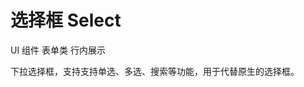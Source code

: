 # 选择框 Select

<u-linear-layout gap="small">
    <u-label>UI 组件</u-label>
    <!-- <u-label>输入型</u-label> -->
    <u-label>表单类</u-label>
    <u-label>行内展示</u-label>
</u-linear-layout>

下拉选择框，支持支持单选、多选、搜索等功能，用于代替原生的选择框。

<u-h2-tabs router>
    <u-h2-tab title="基础示例" to="/components/u-select/examples"></u-h2-tab>
    <u-h2-tab title="衍生应用" to="/components/u-select/advanced"></u-h2-tab>
    <u-h2-tab v-if="NODE_ENV === 'development'" title="详细用例" to="/components/u-select/cases"></u-h2-tab>
    <u-h2-tab title="API" to="/components/u-select/api"></u-h2-tab>
</u-h2-tabs>

<router-view></router-view>
